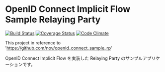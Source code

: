 # OpenID Connect Implicit Flow Sample Relaying Party
[![Build Status](https://travis-ci.org/hiyosi/oidc-implicit-flow-rp.svg?branch=master)](https://travis-ci.org/hiyosi/oidc-implicit-flow-rp)
[![Coverage Status](https://img.shields.io/coveralls/hiyosi/oidc-implicit-flow-rp.svg)](https://coveralls.io/r/hiyosi/oidc-implicit-flow-rp?branch=master)
[![Code Climate](https://codeclimate.com/github/hiyosi/oidc-implicit-flow-rp/badges/gpa.svg)](https://codeclimate.com/github/hiyosi/oidc-implicit-flow-rp)


This project in reference to 'https://github.com/nov/openid_connect_sample_rp'

OpenID Connect Implicit Flow を実装した Relaying Party のサンプルアプリケーションです。
